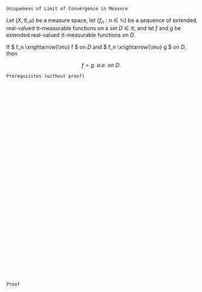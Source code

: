 ```
Uniqueness of Limit of Convergence in Measure
```
Let $(X, \mathfrak{A}, \mu)$ be a measure space,
let $\{f_n: n \in \mathbb{N}\}$ be a sequence of extended real-valued $\mathfrak{A}$-measurable functions on a set $D\in\mathfrak{A}$, and let $f$ and $g$ be extended real-valued $\mathfrak{A}$-measurable functions on $D$.

If 
$
f_n \xrightarrow{\mu} f
$
on $D$
and
$
f_n \xrightarrow{\mu} g
$
on $D$,
then

$$
f=g \ \ a.e. \ on \ D. 
$$


```
Prerequisites (without proof)
```

<br>
<br>
<br>
<br>
<br>
<br>
<br>
<br>
<br>
<br>
<br>
<br>
<br>
<br>
<br>
<br>
<br>
<br>
<br>
<br>
<br>
<br>
<br>
<br>
<br>
<br>
<br>
<br>
<br>
<br>


```
Proof
```
